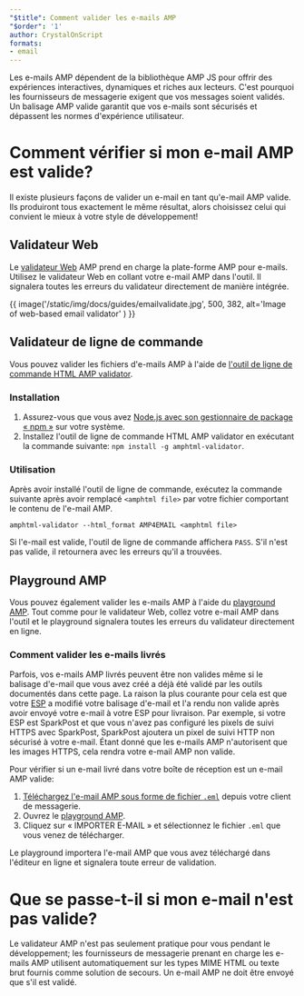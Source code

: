 ```yaml
---
"$title": Comment valider les e-mails AMP
"$order": '1'
author: CrystalOnScript
formats:
- email
---
```


Les e-mails AMP dépendent de la bibliothèque AMP JS pour offrir des expériences interactives, dynamiques et riches aux lecteurs. C'est pourquoi les fournisseurs de messagerie exigent que vos messages soient validés. Un balisage AMP valide garantit que vos e-mails sont sécurisés et dépassent les normes d'expérience utilisateur.

# Comment vérifier si mon e-mail AMP est valide?

Il existe plusieurs façons de valider un e-mail en tant qu'e-mail AMP valide. Ils produiront tous exactement le même résultat, alors choisissez celui qui convient le mieux à votre style de développement!

## Validateur Web

Le [validateur Web](https://validator.ampproject.org/#htmlFormat=AMP4EMAIL) AMP prend en charge la plate-forme AMP pour e-mails. Utilisez le validateur Web en collant votre e-mail AMP dans l'outil. Il signalera toutes les erreurs du validateur directement de manière intégrée.

{{ image('/static/img/docs/guides/emailvalidate.jpg', 500, 382, alt='Image of web-based email validator' ) }}

## Validateur de ligne de commande

Vous pouvez valider les fichiers d'e-mails AMP à l'aide de [l'outil de ligne de commande HTML AMP validator](https://www.npmjs.com/package/amphtml-validator).

### Installation

1. Assurez-vous que vous avez [Node.js avec son gestionnaire de package « npm »](https://docs.npmjs.com/downloading-and-installing-node-js-and-npm) sur votre système.
2. Installez l'outil de ligne de commande HTML AMP validator en exécutant la commande suivante: `npm install -g amphtml-validator`.

### Utilisation

Après avoir installé l'outil de ligne de commande, exécutez la commande suivante après avoir remplacé `<amphtml file>` par votre fichier comportant le contenu de l'e-mail AMP.

```
amphtml-validator --html_format AMP4EMAIL <amphtml file>
```

Si l'e-mail est valide, l'outil de ligne de commande affichera `PASS`. S'il n'est pas valide, il retournera avec les erreurs qu'il a trouvées.

## Playground AMP

Vous pouvez également valider les e-mails AMP à l'aide du [playground AMP](https://playground.amp.dev/?runtime=amp4email). Tout comme pour le validateur Web, collez votre e-mail AMP dans l'outil et le playground signalera toutes les erreurs du validateur directement en ligne.

### Comment valider les e-mails livrés

Parfois, vos e-mails AMP livrés peuvent être non valides même si le balisage d'e-mail que vous avez créé a déjà été validé par les outils documentés dans cette page. La raison la plus courante pour cela est que votre [ESP](https://amp.dev/support/faq/email-support/) a modifié votre balisage d'e-mail et l'a rendu non valide après avoir envoyé votre e-mail à votre ESP pour livraison. Par exemple, si votre ESP est SparkPost et que vous n'avez pas configuré les pixels de suivi HTTPS avec SparkPost, SparkPost ajoutera un pixel de suivi HTTP non sécurisé à votre e-mail. Étant donné que les e-mails AMP n'autorisent que les images HTTPS, cela rendra votre e-mail AMP non valide.

Pour vérifier si un e-mail livré dans votre boîte de réception est un e-mail AMP valide:

1. [Téléchargez l'e-mail AMP sous forme de fichier `.eml`](https://www.codetwo.com/kb/export-email-to-file) depuis votre client de messagerie.
2. Ouvrez le [playground AMP](https://playground.amp.dev/?runtime=amp4email).
3. Cliquez sur « IMPORTER E-MAIL » et sélectionnez le fichier `.eml` que vous venez de télécharger.

Le playground importera l'e-mail AMP que vous avez téléchargé dans l'éditeur en ligne et signalera toute erreur de validation.

# Que se passe-t-il si mon e-mail n'est pas valide?

Le validateur AMP n'est pas seulement pratique pour vous pendant le développement; les fournisseurs de messagerie prenant en charge les e-mails AMP utilisent automatiquement sur les types MIME HTML ou texte brut fournis comme solution de secours. Un e-mail AMP ne doit être envoyé que s'il est validé.
